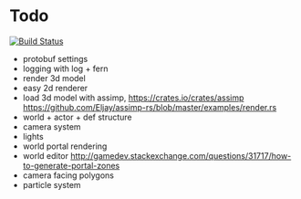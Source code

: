 Todo
======

[![Build Status](https://travis-ci.org/madeso/rust-game-engine.svg)](https://travis-ci.org/madeso/rust-game-engine)

* protobuf settings
* logging with log + fern
* render 3d model
* easy 2d renderer
* load 3d model with assimp, https://crates.io/crates/assimp https://github.com/Eljay/assimp-rs/blob/master/examples/render.rs
* world + actor + def structure
* camera system
* lights
* world portal rendering
* world editor http://gamedev.stackexchange.com/questions/31717/how-to-generate-portal-zones
* camera facing polygons
* particle system
